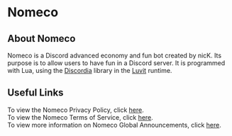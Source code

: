 # Nomeco
## About Nomeco
Nomeco is a Discord advanced economy and fun bot created by nicK. Its purpose is to allow users to have fun in a Discord server. It is programmed with Lua, using the [Discordia](https://github.com/SinisterRectus/Discordia) library in the [Luvit](https://luvit.io) runtime.
## Useful Links
To view the Nomeco Privacy Policy, click [here](https://nickisadev.github.io/Nomeco/Privacy-Policy).\
To view the Nomeco Terms of Service, click [here](https://nickisadev.github.io/Nomeco/Terms-of-Service).\
To view more information on Nomeco Global Announcements, click [here](https://nickisadev.github.io/Nomeco/Global-Announcements).
